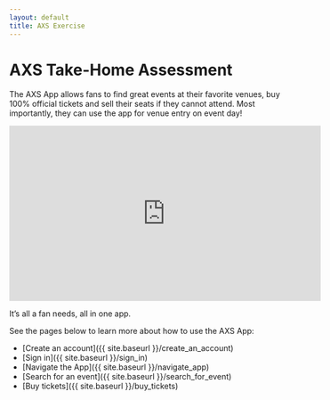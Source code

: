 ```yaml
---
layout: default
title: AXS Exercise
---
```

# AXS Take-Home Assessment

The AXS App allows fans to find great events at their favorite venues, buy 100% official tickets and sell their seats if they cannot attend. Most importantly, they can use the app for venue entry on event day!

<iframe width="560" height="315" src="https://www.youtube.com/embed/6nEDt4tAcjg?si=cq-pWb2UDCp8AHsd" title="YouTube video player" frameborder="0" allow="accelerometer; autoplay; clipboard-write; encrypted-media; gyroscope; picture-in-picture; web-share" referrerpolicy="strict-origin-when-cross-origin" allowfullscreen></iframe>

It’s all a fan needs, all in one app.

See the pages below to learn more about how to use the AXS App:
- [Create an account]({{ site.baseurl }}/create_an_account)
- [Sign in]({{ site.baseurl }}/sign_in)
- [Navigate the App]({{ site.baseurl }}/navigate_app)
- [Search for an event]({{ site.baseurl }}/search_for_event)
- [Buy tickets]({{ site.baseurl }}/buy_tickets)